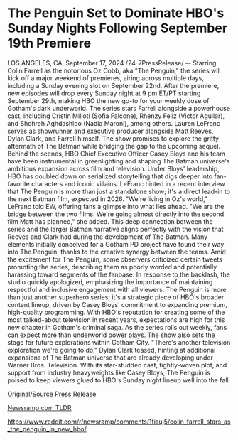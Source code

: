 # The Penguin Set to Dominate HBO's Sunday Nights Following September 19th Premiere

LOS ANGELES, CA, September 17, 2024 /24-7PressRelease/ -- Starring Colin Farrell as the notorious Oz Cobb, aka "The Penguin," the series will kick off a major weekend of premieres, airing across multiple days, including a Sunday evening slot on September 22nd. After the premiere, new episodes will drop every Sunday night at 9 pm ET/PT starting September 29th, making HBO the new go-to for your weekly dose of Gotham's dark underworld.  The series stars Farrell alongside a powerhouse cast, including Cristin Milioti (Sofia Falcone), Rhenzy Feliz (Victor Aguilar), and Shohreh Aghdashloo (Nadia Maroni), among others. Lauren LeFranc serves as showrunner and executive producer alongside Matt Reeves, Dylan Clark, and Farrell himself. The show promises to explore the gritty aftermath of The Batman while bridging the gap to the upcoming sequel.  Behind the scenes, HBO Chief Executive Officer Casey Bloys and his team have been instrumental in greenlighting and shaping The Batman universe's ambitious expansion across film and television. Under Bloys' leadership, HBO has doubled down on serialized storytelling that digs deeper into fan-favorite characters and iconic villains. LeFranc hinted in a recent interview that The Penguin is more than just a standalone show; it's a direct lead-in to the next Batman film, expected in 2026.  "We're living in Oz's world," LeFranc told EW, offering fans a glimpse into what lies ahead. "We are the bridge between the two films. We're going almost directly into the second film Matt has planned," she added. This deep connection between the series and the larger Batman narrative aligns perfectly with the vision that Reeves and Clark had during the development of The Batman. Many elements initially conceived for a Gotham PD project have found their way into The Penguin, thanks to the creative synergy between the teams.   Amid the excitement for The Penguin, some observers criticized certain tweets promoting the series, describing them as poorly worded and potentially harassing toward segments of the fanbase. In response to the backlash, the studio quickly apologized, emphasizing the importance of maintaining respectful and inclusive engagement with all viewers. The Penguin is more than just another superhero series; it's a strategic piece of HBO's broader content lineup, driven by Casey Bloys' commitment to expanding premium, high-quality programming. With HBO's reputation for creating some of the most talked-about television in recent years, expectations are high for this new chapter in Gotham's criminal saga.  As the series rolls out weekly, fans can expect more than underworld power plays. The show also sets the stage for future explorations within Gotham City. "There's another television exploration we're going to do," Dylan Clark teased, hinting at additional expansions of The Batman universe that are already developing under Warner Bros. Television.  With its star-studded cast, tightly-woven plot, and support from industry heavyweights like Casey Bloys, The Penguin is poised to keep viewers glued to HBO's Sunday night lineup well into the fall. 

[Original/Source Press Release](https://www.24-7pressrelease.com/press-release/514173/the-penguin-set-to-dominate-hbos-sunday-nights-following-september-19th-premiere)
                    

[Newsramp.com TLDR](None) 

https://www.reddit.com/r/newsramp/comments/1fisuj5/colin_farrell_stars_as_the_penguin_in_new_hbo/
